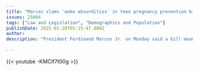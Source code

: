 ```yaml
---
title: "Marcos slams 'woke absurdities' in teen pregnancy prevention bill"
issues: 25004
tags: ["Law and Legislation", "Demographics and Population"]
publishDate: 2025-01-20T05:15:47.000Z
author: 
description: "President Ferdinand Marcos Jr. on Monday said a bill meant to prevent teen pregnancies contained \"woke absurdities\" that supposedly seek to teach children to masturbate and take away parents' authority over their offspring."
   
---
```


{{< youtube -KMClf7t00g >}}